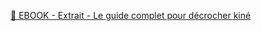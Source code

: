  [📘 EBOOK - Extrait - Le guide complet pour décrocher kiné](./EBOOK%20-%20Extrait%20-%20Le%20guide%20complet%20pour%20d%C3%A9crocher%20kin%C3%A9.pdf) 


